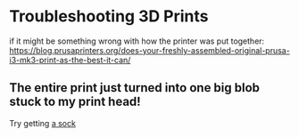 # Troubleshooting 3D Prints

if it might be something wrong with how the printer was put together: https://blog.prusaprinters.org/does-your-freshly-assembled-original-prusa-i3-mk3-print-as-the-best-it-can/

## The entire print just turned into one big blob stuck to my print head!

Try getting [a sock](94dafcb2-023d-4bc9-994b-dd21ee5802cc.md#socks)
